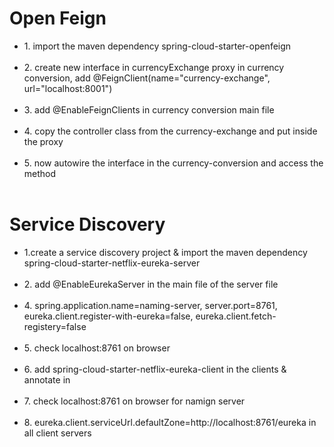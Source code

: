 <h1>Open Feign</h1>

<ul class="list-group">
    <li class="list-group-item">1. import the maven dependency spring-cloud-starter-openfeign</li>
    <br>
    <li class="list-group-item">2. create new interface in currencyExchange proxy in currency conversion, add @FeignClient(name="currency-exchange", url="localhost:8001")
    </li>
    <br>
    <li class="list-group-item">3. add @EnableFeignClients in currency conversion main file</li>
    <br>
    <li class="list-group-item">4. copy the controller class from the currency-exchange and put inside the proxy</li>
    <br>
    <li class="list-group-item">5. now autowire the interface in the currency-conversion and access the method</li>
    <br>
</ul>

<h1>Service Discovery</h1>

<ul class="list-group">
    <li class="list-group-item">1.create a service discovery project & import the maven dependency spring-cloud-starter-netflix-eureka-server</li>
    <br>
    <li class="list-group-item">2. add @EnableEurekaServer in the main file of the server file
    </li>
    <br>
    <li class="list-group-item">4. spring.application.name=naming-server, server.port=8761, eureka.client.register-with-eureka=false, eureka.client.fetch-registery=false</li>
    <br>
    <li class="list-group-item">5. check localhost:8761 on browser</li>
    <br>
    <li class="list-group-item">6. add spring-cloud-starter-netflix-eureka-client in the clients & annotate in </li>
    <br>
    <li class="list-group-item">7. check localhost:8761 on browser for namign server</li>
    <br>
    <li class="list-group-item">8. eureka.client.serviceUrl.defaultZone=http://localhost:8761/eureka in all client servers</li>
    <br>
</ul>